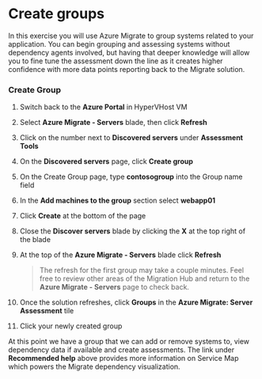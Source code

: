 # Create groups

In this exercise you will use Azure Migrate to group systems related to your application.  You can begin grouping and assessing systems without dependency agents involved, but having that deeper knowledge will allow you to fine tune the assessment down the line as it creates higher confidence with more data points reporting back to the Migrate solution.

### Create Group
1. Switch back to the **Azure Portal** in HyperVHost VM
2. Select **Azure Migrate - Servers** blade, then click **Refresh**
3. Click on the number next to **Discovered servers** under **Assessment Tools**
1. On the **Discovered servers** page, click **Create group**
2. On the Create Group page, type **contosogroup** into the Group name field
3. In the **Add machines to the group** section select **webapp01**
4. Click **Create** at the bottom of the page
5. Close the **Discover servers** blade by clicking the **X** at the top right of the blade
6. At the top of the **Azure Migrate - Servers** blade click **Refresh**

	>The refresh for the first group may take a couple minutes.  Feel free to review other areas of the Migration Hub and return to the **Azure Migrate - Servers** page to check back.

7. Once the solution refreshes, click **Groups** in the **Azure Migrate: Server Assessment** tile
8. Click your newly created group

At this point we have a group that we can add or remove systems to, view dependency data if available and create assessments. The link under **Recommended help** above provides more information on Service Map which powers the Migrate dependency visualization.
